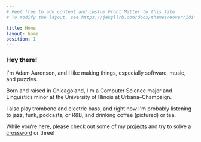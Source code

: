 ```yaml
---
# Feel free to add content and custom Front Matter to this file.
# To modify the layout, see https://jekyllrb.com/docs/themes/#overriding-theme-defaults

title: Home
layout: home
position: 1
---
```


### Hey there!

I'm Adam Aaronson, and I like making things, especially software, music, and puzzles.

Born and raised in Chicagoland, I'm a Computer Science major and Linguistics minor at the University of Illinois at Urbana–Champaign. 

I also play trombone and electric bass, and right now I'm probably listening to jazz, funk, podcasts, or R&B, and drinking coffee (pictured) or tea.

While you're here, please check out some of my [projects](/projects) and try to solve a [crossword](/crosswords) or three!